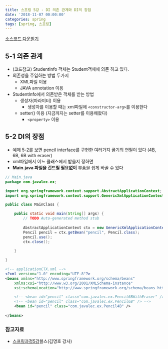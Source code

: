 ```yaml
---
title: 스프링 5강 - DI 의존 관계와 DI의 장점
date: '2018-11-07 00:00:00'
categories: spring
tags: [spring, 스프링]
---
```

 
<a href="http://seouliotcenter.tistory.com/69?category=663840" target="_blank">소스코드 다운받기</a>

## 5-1 의존 관계

* (코드참고) StudentInfo 객체는 Student객체에 의존 하고 있다.
* 의존성을 주입하는 방법 두가지
	* XML파일 이용
	* JAVA annotation 이용
* StudentInfo에서 의존받은 객체를 받는 방법
	* 생성자(파라미터) 이용
		* 생성자를 이용할 때는 xml파일에 `<constructor-arg>`를 이용한다
	* setter() 이용 (지금까지는 setter를 이용해왔다)
		* `<property>` 이용

## 5-2 DI의 장점

* 예제 5-2를 보면 pencil interface를 구현한 여러가지 굵기의 연필이 있다 (4B, 6B, 6B with eraser)
* xml파일에서 어느 클래스에서 받을지 정하면
* **Main.java 파일을 건드릴 필요없이** 부품을 쉽게 바꿀 수 있다

```java
// Main.java
package com.javalec.ex;

import org.springframework.context.support.AbstractApplicationContext;
import org.springframework.context.support.GenericXmlApplicationContext;

public class MainClass {

	public static void main(String[] args) {
		// TODO Auto-generated method stub
		
		AbstractApplicationContext ctx = new GenericXmlApplicationContext("classpath:applicationCTX.xml");
		Pencil pencil = ctx.getBean("pencil", Pencil.class);
		pencil.use();
		ctx.close();
		
	}

}
```

```xml
<!-- applicationCTX.xml -->
<?xml version="1.0" encoding="UTF-8"?>
<beans xmlns="http://www.springframework.org/schema/beans"
	xmlns:xsi="http://www.w3.org/2001/XMLSchema-instance"
	xsi:schemaLocation="http://www.springframework.org/schema/beans http://www.springframework.org/schema/beans/spring-beans.xsd">

	<!-- <bean id="pencil" class="com.javalec.ex.Pencil6BWithEraser" /> -->
	<!-- <bean id="pencil" class="com.javalec.ex.Pencil6B" /> -->
	<bean id="pencil" class="com.javalec.ex.Pencil4B" />
	
</beans>

```

### 참고자료

* <a href="http://seouliotcenter.tistory.com/69?category=663840" target="_blank">스프링과정5강</a>블스(김명호 강사)
